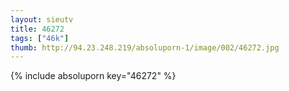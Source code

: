 ```yaml
--- 
layout: sieutv
title: 46272
tags: ["46k"]
thumb: http://94.23.248.219/absoluporn-1/image/002/46272.jpg
---
```

{% include absoluporn key="46272" %} 
